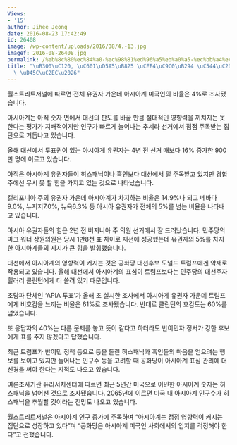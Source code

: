 ```yaml
---
Views:
- '15'
author: Jihee Jeong
date: 2016-08-23 17:42:49
id: 26408
image: /wp-content/uploads/2016/08/4.-13.jpg
imagef: 2016-08-26408.jpg
permalink: /%eb%8c%80%ec%84%a0-%ec%98%81%ed%96%a5%eb%a0%a5-%ec%bb%a4%ec%a7%80%eb%8a%94-%ec%95%84%ec%8b%9c%ec%95%84%ea%b3%84-%ed%91%9c%ec%8b%ac/
title: "\uB300\uC120, \uC601\uD5A5\uB825 \uCEE4\uC9C0\uB294 \uC544\uC2DC\uC544\uACC4\
  \ \uD45C\uC2EC\u2026"
---
```


월스트리트저널에 따르면 전체 유권자 가운데 아시아계 미국인의 비율은 4%로 조사됐습니다.

아시아계는 아직 숫자 면에서 대선의 판도를 바꿀 만큼 절대적인 영향력을 끼치지는 못한다는 평가가 지배적이지만 인구가 빠르게 늘어나는 추세라 선거에서 점점 주목받는 집단으로 거듭나고 있습니다.

올해 대선에서 투표권이 있는 아시아계 유권자는 4년 전 선거 때보다 16% 증가한 900만 명에 이르고 있습니다.

아직은 아시아계 유권자들이 히스패닉이나 흑인보다 대선에서 덜 주목받고 있지만 경합주에선 무시 못 할 힘을 가지고 있는 것으로 나타났습니다.

캘리포니아 주의 유권자 가운데 아시아계가 차지하는 비율은 14.9%나 되고 네바다9.0%, 뉴저지7.0%, 뉴욕6.3% 등 아시아 유권자가 전체의 5%를 넘는 비율을 나타내고 있습니다.

아시아 유권자들의 힘은 2년 전 버지니아 주 의원 선거에서 잘 드러났습니다. 민주당의 마크 워너 상원의원은 당시 1만8천 표 차이로 재선에 성공했는데 유권자의 5%를 차지한 아시아계들의 지지가 큰 힘을 발휘했습니다.

대선에서 아시아계의 영향력이 커지는 것은 공화당 대선후보 도널드 트럼프에겐 악재로 작용되고 있습니다. 올해 대선에서 아시아계의 표심이 트럼프보다는 민주당의 대선주자 힐러리 클린턴에게 더 쏠려 있기 때문입니다.

초당파 단체인 &#8216;APIA 투표&#8217;가 올해 초 실시한 조사에서 아시아계 유권자 가운데 트럼프에게 비호감을 느끼는 비율은 61%로 조사됐습니다. 반대로 클린턴의 호감도는 60%를 넘었습니다.

또 응답자의 40%는 다른 문제를 놓고 뜻이 같다고 하더라도 반이민자 정서가 강한 후보에게 표를 주지 않겠다고 답했습니다.

최근 트럼프가 반이민 정책 등으로 등을 돌린 히스패닉과 흑인들의 마음을 얻으려는 행보를 보이고 있지만 늘어나는 인구수 등을 고려할 때 공화당이 아시아계 표심 관리에 더 신경을 써야 한다는 지적도 나오고 있습니다.

여론조사기관 퓨리서치센터에 따르면 최근 5년간 미국으로 이민한 아시아계 숫자는 히스패닉을 넘어선 것으로 조사됐습니다. 2065년에 이르면 미국 내 아시아계 인구수가 히스패닉을 추월할 것이라는 전망도 나오고 있습니다.

월스트리트저널은 아시아계 인구 증가에 주목하며 &#8220;아시아계는 점점 영향력이 커지는 집단으로 성장하고 있다&#8221;며 &#8220;공화당은 아시아계 미국인 사회에서의 입지를 걱정해야 한다&#8221;고 전했습니다.

&nbsp;